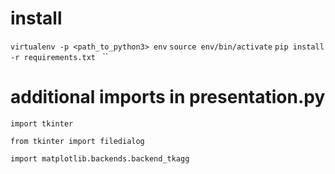 # install
`virtualenv -p <path_to_python3> env`
`source env/bin/activate`
`pip install -r requirements.txt `
``

# additional imports in presentation.py
`import tkinter`

`from tkinter import filedialog`

`import matplotlib.backends.backend_tkagg`
